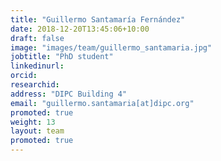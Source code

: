 ```yaml
---
title: "Guillermo Santamaría Fernández"
date: 2018-12-20T13:45:06+10:00
draft: false
image: "images/team/guillermo_santamaria.jpg"
jobtitle: "PhD student"
linkedinurl: 
orcid:
researchid:
address: "DIPC Building 4"
email: "guillermo.santamaria[at]dipc.org"
promoted: true
weight: 13
layout: team
promoted: true
---
```


